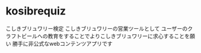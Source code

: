 # kosibrequiz
こしきブリュワリー検定
こしきブリュワリーの営業ツールとして
ユーザーのクラフトビールへの教育をすることでよりこしきブリュワリーに求心することを願い
勝手に非公式なwebコンテンツアプリです
